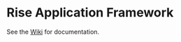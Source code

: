 # Rise Application Framework

See the [Wiki](https://github.com/ruediste/rise/wiki) for documentation.
